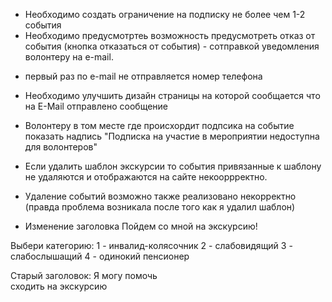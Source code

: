 - Необходимо создать ограничение на подписку не более чем 1-2 события
- Необходимо предусмотртеь возможность предусмотреть отказ от события (кнопка отказаться от события) - сотправкой уведомления волонтеру 
  на e-mail.
+ первый раз по e-mail не отправляется номер телефона
- Необходимо улучшить дизайн страницы на которой сообщается что на E-Mail отправлено сообщение
- Волонтеру в том месте где происхордит подпсика на событие показать надпись "Подписка на участие в мероприятии недоступна для волонтеров"
- Если удалить шаблон экскурсии то события привязанные к шаблону не удаляются и отображаются на сайте некооррректно.
- Удаление событий возможно также реализовано некорректно (правда проблема возникала после того как я удалил шаблон)


- Изменение заголовка
Пойдем со мной на экскурсию!

Выбери категорию:
1 - инвалид-колясочник
2 - слабовидящий
3 - слабослышащий
4 - одинокий пенсионер


Старый заголовок:
Я могу помочь</a><br>сходить на экскурсию




